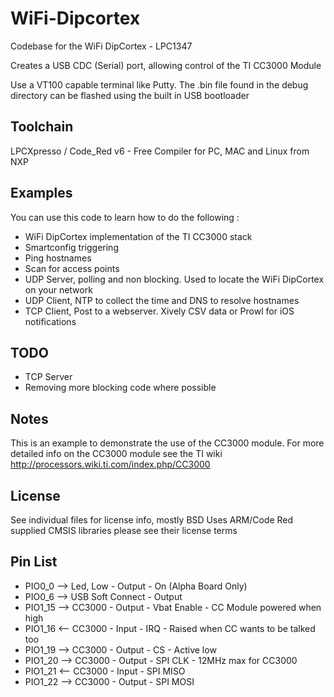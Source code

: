 WiFi-Dipcortex
===============================

Codebase for the WiFi DipCortex - LPC1347

Creates a USB CDC (Serial) port, allowing control of the TI CC3000 Module 

Use a VT100 capable terminal like Putty. The .bin file found in the debug directory can be flashed using the built in USB bootloader

Toolchain
-------------------------------
LPCXpresso / Code_Red v6 - Free Compiler for PC, MAC and Linux from NXP

Examples
-------------------------------
You can use this code to learn how to do the following :

* WiFi DipCortex implementation of the TI CC3000 stack
* Smartconfig triggering
* Ping hostnames
* Scan for access points
* UDP Server, polling and non blocking. Used to locate the WiFi DipCortex on your network
* UDP Client, NTP to collect the time and DNS to resolve hostnames
* TCP Client, Post to a webserver. Xively CSV data or Prowl for iOS notifications

TODO
-------------------------------
* TCP Server
* Removing more blocking code where possible


Notes
-------------------------------
This is an example to demonstrate the use of the CC3000 module. For more detailed info on the CC3000 module see the TI wiki http://processors.wiki.ti.com/index.php/CC3000

License
-------------------------------

See individual files for license info, mostly BSD
Uses ARM/Code Red supplied CMSIS libraries please see their license terms


Pin List
-------------------------------

* PIO0_0  --> Led, Low - Output - On (Alpha Board Only)
* PIO0_6  --> USB Soft Connect - Output
* PIO1_15 --> CC3000 - Output - Vbat Enable - CC Module powered when high
* PIO1_16 <-- CC3000 - Input - IRQ - Raised when CC wants to be talked too
* PIO1_19 --> CC3000 - Output - CS - Active low
* PIO1_20 --> CC3000 - Output - SPI CLK - 12MHz max for CC3000
* PIO1_21 <-- CC3000 - Input - SPI MISO
* PIO1_22 --> CC3000 - Output - SPI MOSI
